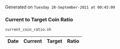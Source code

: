 Generated on `Tuesday 28-September-2021 at 00:45:09`

### Current to Target Coin Ratio
`current_coin_ratio.sh`

Date|Current|Target|Ratio
---|---|---|---
